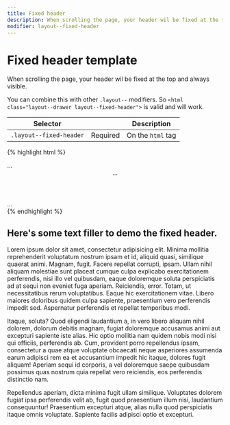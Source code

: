 ```yaml
---
title: Fixed header
description: When scrolling the page, your header wil be fixed at the top and always visible.
modifier: layout--fixed-header
---
```


# Fixed header template

When scrolling the page, your header wil be fixed at the top and always visible.

You can combine this with other `.layout--` modifiers.
So `<html class="layout--drawer layout--fixed-header">` is valid and will work.

<table class="table table--horizontal-borders">
	<thead>
		<tr>
			<th>Selector</th>
			<th></th>
			<th>Description</th>
		</tr>
	</thead>
	<tbody>
		<tr>
			<td><code>.layout--fixed-header</code></td>
			<td><span class="label label--warning">Required</span></td>
			<td>On the <code>html</code> tag</code></td>
		</tr>
	</tbody>
</table>


{% highlight html %}
<!DOCTYPE html>
<html lang="en" class="no-js layout--fixed-header">
<head>...</head>
<body>
	<header class="site-header">...</header>
	<main class="main-container" role="main">
		<div class="main-content">
			<div class="container">
				...
			</div>
		</div>
	</main>
</body>
</html>
{% endhighlight %}

## Here's some text filler to demo the fixed header.

Lorem ipsum dolor sit amet, consectetur adipisicing elit. Minima mollitia reprehenderit voluptatum nostrum ipsam et id, aliquid quasi, similique quaerat animi. Magnam, fugit. Facere repellat corrupti, ipsam. Ullam nihil aliquam molestiae sunt placeat cumque culpa explicabo exercitationem perferendis, nisi illo vel quibusdam, eaque doloremque soluta perspiciatis ad at sequi non eveniet fuga aperiam. Reiciendis, error. Totam, ut necessitatibus rerum voluptatibus. Eaque hic exercitationem vitae. Libero maiores doloribus quidem culpa sapiente, praesentium vero perferendis impedit sed. Aspernatur perferendis et repellat temporibus modi.

Itaque, soluta? Quod eligendi laudantium a, in vero libero aliquam nihil dolorem, dolorum debitis magnam, fugiat doloremque accusamus animi aut excepturi sapiente iste alias. Hic optio mollitia nam quidem nobis modi nisi qui officiis, perferendis ab. Cum, provident porro repellendus ipsam, consectetur a quae atque voluptate obcaecati neque asperiores assumenda earum adipisci rem ea et accusantium impedit hic itaque, dolores fugit aliquam! Aperiam sequi id corporis, a vel doloremque saepe quibusdam possimus quas nostrum quia repellat vero reiciendis, eos perferendis distinctio nam.

Repellendus aperiam, dicta minima fugit ullam similique. Voluptates dolorem fugiat ipsa perferendis velit ab, fugit quod praesentium illum nisi, laudantium consequuntur! Praesentium excepturi atque, alias nulla quod perspiciatis itaque omnis voluptate. Sapiente facilis adipisci optio et excepturi.

